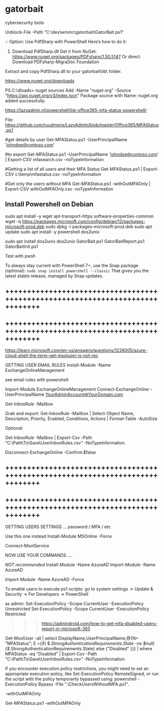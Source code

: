 # gatorbait
cybersecurity tools

Unblock-File -Path "C:\dev\wmmc\gatorbait\GatorBait.ps1"



💡 Option: Use PdfSharp with PowerShell
Here’s how to do it:

1. Download PdfSharp.dll
Get it from NuGet:
https://www.nuget.org/packages/PDFsharp/1.50.5147
Or direct:
Download PDFsharp-MigraDoc Foundation

Extract and copy PdfSharp.dll to your gatorbait\lib\ folder.


https://www.nuget.org/downloads

PS C:\dloads> nuget sources Add -Name "nuget.org" -Source "https://api.nuget.org/v3/index.json"
Package source with Name: nuget.org added successfully.



https://lazyadmin.nl/powershell/list-office365-mfa-status-powershell/

File: https://github.com/ruudmens/LazyAdmin/blob/master/Office365/MFAStatus.ps1

#get details by user
Get-MFAStatus.ps1 -UserPrincipalName 'johndoe@contoso.com'

#to export 
	Get-MFAStatus.ps1 -UserPrincipalName 'johndoe@contoso.com' | Export-CSV mfasearch.csv -noTypeInformation


#Getting a list of all users and their MFA Status
Get-MFAStatus.ps1 | Export-CSV c:\temp\mfastatus.csv -noTypeInformation

#Get only the users without MFA
	Get-MFAStatus.ps1 -withOutMFAOnly | Export-CSV withOutMFAOnly.csv -noTypeInformation


## Install Powershell on Debian 

sudo apt install -y wget apt-transport-https software-properties-common
wget -q https://packages.microsoft.com/config/debian/12/packages-microsoft-prod.deb
sudo dpkg -i packages-microsoft-prod.deb
sudo apt update
sudo apt install -y powershell dos2unix

sudo apt install dos2unix
dos2unix GatorBait.ps1 GatorBaitReport.ps1 GatorBaitInit.ps1

Test with pwsh


To always stay current with PowerShell 7+, use the Snap package (optional):
`sudo snap install powershell --classic`
That gives you the latest stable release, managed by Snap updates.

## ++++++++++++++++++++++++++++++++++++++++++++++++++++++++++++++++++++++++++++++
## ++++++++++++++++++++++++++++++++++++++++++++++++++++++++++++++++++++++++++++++


https://learn.microsoft.com/en-us/answers/questions/1226005/azure-cloud-shell-the-term-get-msoluser-is-not-rec


GETTING USER EMAIL RULES 
Install-Module -Name ExchangeOnlineManagement


see email rules with powershell 

Import-Module ExchangeOnlineManagement
Connect-ExchangeOnline -UserPrincipalName <YourAdminAccount@YourDomain.com>

Get-InboxRule -Mailbox <UserEmail>

Grab and export: 
Get-InboxRule -Mailbox <UserEmail> | Select-Object Name, Description, Priority, Enabled, Conditions, Actions | Format-Table -AutoSize

Optional: 

Get-InboxRule -Mailbox <UserEmail> | Export-Csv -Path "C:\Path\To\Save\UserInboxRules.csv" -NoTypeInformation


Disconnect-ExchangeOnline -Confirm:$false


## ++++++++++++++++++++++++++++++++++++++++++++++++++++++++++++++++++++++++++++++
## ++++++++++++++++++++++++++++++++++++++++++++++++++++++++++++++++++++++++++++++

GETTING USERS SETTINGS ... password / MFA / etc 

Use this one instead
Install-Module MSOnline -Force

Connect-MsolService

NOW USE YOUR COMMANDS .... 



*NOT recommended*
Install-Module -Name AzureAD
Import-Module -Name AzureAD


Import-Module -Name AzureAD -Force

To enable users to execute ps1 scripts:
go to system settings -> Update & Security -> For Developers -> PowerShell

as admin: 
Set-ExecutionPolicy -Scope CurrentUser -ExecutionPolicy Unrestricted
Set-ExecutionPolicy -Scope CurrentUser -ExecutionPolicy Restricted

>>> https://admindroid.com/how-to-get-mfa-disabled-users-report-in-microsoft-365

Get-MsolUser -all | select DisplayName,UserPrincipalName,@{N= "MFAStatus"; E ={if( $_.StrongAuthenticationRequirements.State -ne $null) {$_.StrongAuthenticationRequirements.State} else {"Disabled" }}} | where MFAStatus -eq "Disabled"  | Export-Csv -Path "C:\Path\To\Save\UserInboxRules.csv" -NoTypeInformation  



If you encounter execution policy restrictions, you might need to set an appropriate execution policy, like Set-ExecutionPolicy RemoteSigned, or run the script with the policy temporarily bypassed using:
	powershell -ExecutionPolicy Bypass -File ".\CheckUsersWithoutMFA.ps1".



-withOutMFAOnly

Get-MFAStatus.ps1 -withOutMFAOnly